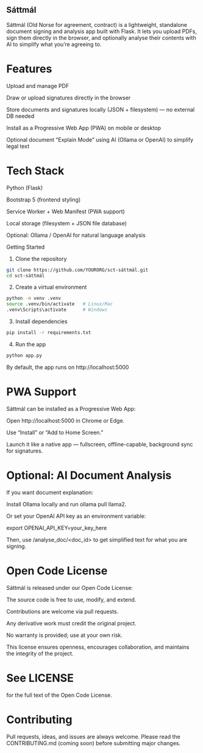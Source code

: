 ## Sáttmál

Sáttmál (Old Norse for agreement, contract) is a lightweight, standalone document signing and analysis app built with Flask. It lets you upload PDFs, sign them directly in the browser, and optionally analyse their contents with AI to simplify what you’re agreeing to.

# Features

Upload and manage PDF

Draw or upload signatures directly in the browser

Store documents and signatures locally (JSON + filesystem) — no external DB needed

Install as a Progressive Web App (PWA) on mobile or desktop

Optional document “Explain Mode” using AI (Ollama or OpenAI) to simplify legal text

# Tech Stack

Python (Flask)

Bootstrap 5 (frontend styling)

Service Worker + Web Manifest (PWA support)

Local storage (filesystem + JSON file database)

Optional: Ollama / OpenAI for natural language analysis

Getting Started
1. Clone the repository
```bash
git clone https://github.com/YOURORG/sct-sáttmál.git
cd sct-sáttmál
```

2. Create a virtual environment
```bash
python -m venv .venv
source .venv/bin/activate   # Linux/Mac
.venv\Scripts\activate      # Windows
```

3. Install dependencies
```bash
pip install -r requirements.txt
```

4. Run the app
```bash
python app.py
```

By default, the app runs on http://localhost:5000

# PWA Support

Sáttmál can be installed as a Progressive Web App:

Open http://localhost:5000
 in Chrome or Edge.

Use “Install” or “Add to Home Screen.”

Launch it like a native app — fullscreen, offline-capable, background sync for signatures.

# Optional: AI Document Analysis

If you want document explanation:

Install Ollama locally and run ollama pull llama2.

Or set your OpenAI API key as an environment variable:

export OPENAI_API_KEY=your_key_here


Then, use /analyse_doc/<doc_id> to get simplified text for what you are signing.

# Open Code License

Sáttmál is released under our Open Code License:

The source code is free to use, modify, and extend.

Contributions are welcome via pull requests.

Any derivative work must credit the original project.

No warranty is provided; use at your own risk.

This license ensures openness, encourages collaboration, and maintains the integrity of the project.

# See LICENSE
 for the full text of the Open Code License.

# Contributing

Pull requests, ideas, and issues are always welcome.
Please read the CONTRIBUTING.md (coming soon) before submitting major changes.
